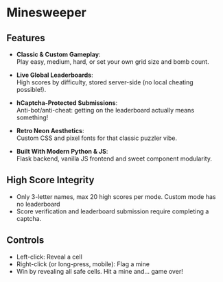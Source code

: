 # Minesweeper

## Features

- **Classic & Custom Gameplay**:  
  Play easy, medium, hard, or set your own grid size and bomb count.

- **Live Global Leaderboards**:  
  High scores by difficulty, stored server-side (no local cheating possible!).

- **hCaptcha-Protected Submissions**:  
  Anti-bot/anti-cheat: getting on the leaderboard actually means something!

- **Retro Neon Aesthetics**:  
  Custom CSS and pixel fonts for that classic puzzler vibe.

- **Built With Modern Python & JS**:  
  Flask backend, vanilla JS frontend and sweet component modularity.

## High Score Integrity

- Only 3-letter names, max 20 high scores per mode. Custom mode has no leaderboard
- Score verification and leaderboard submission require completing a captcha.

## Controls

- Left-click: Reveal a cell
- Right-click (or long-press, mobile): Flag a mine
- Win by revealing all safe cells. Hit a mine and... game over!